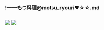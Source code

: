 ### !——もつ料理@motsu_ryouri❤☆☆.md
![]()

![](https://pbs.twimg.com/profile_banners/213067451/1543546206)
![](https://pbs.twimg.com/media/ECuqXXLVAAIXghc?format=jpg&name=4096x4096)
